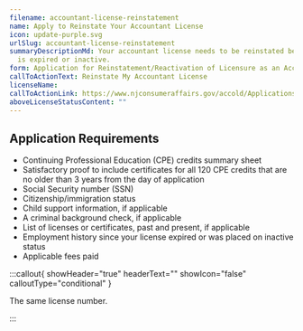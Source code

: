 ```yaml
---
filename: accountant-license-reinstatement
name: Apply to Reinstate Your Accountant License
icon: update-purple.svg
urlSlug: accountant-license-reinstatement
summaryDescriptionMd: Your accountant license needs to be reinstated because it
  is expired or inactive.
form: Application for Reinstatement/Reactivation of Licensure as an Accountant
callToActionText: Reinstate My Accountant License
licenseName:
callToActionLink: https://www.njconsumeraffairs.gov/accold/Applications/Application-for-Reinstatement-Reactivation-of-Licensure.pdf
aboveLicenseStatusContent: ""
---
```


## Application Requirements

- Continuing Professional Education (CPE) credits summary sheet
- Satisfactory proof to include certificates for all 120 CPE credits that are no older than 3 years from the day of application
- Social Security number (SSN)
- Citizenship/immigration status
- Child support information, if applicable
- A criminal background check, if applicable
- List of licenses or certificates, past and present, if applicable
- Employment history since your license expired or was placed on inactive status
- Applicable fees paid

:::callout{ showHeader="true" headerText="" showIcon="false" calloutType="conditional" }

The same license number.

:::
